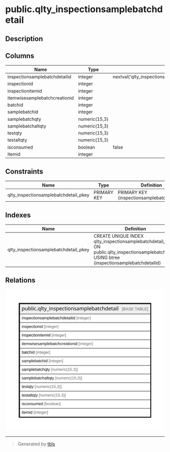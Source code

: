# public.qlty_inspectionsamplebatchdetail

## Description

## Columns

| Name | Type | Default | Nullable | Children | Parents | Comment |
| ---- | ---- | ------- | -------- | -------- | ------- | ------- |
| inspectionsamplebatchdetailid | integer | nextval('qlty_inspectionsamplebatchdet_inspectionsamplebatchdetailid_seq'::regclass) | false |  |  |  |
| inspectionid | integer |  | true |  |  |  |
| inspectionitemid | integer |  | true |  |  |  |
| itemwisesamplebatchcreationid | integer |  | true |  |  |  |
| batchid | integer |  | true |  |  |  |
| samplebatchid | integer |  | true |  |  |  |
| samplebatchqty | numeric(15,3) |  | true |  |  |  |
| samplebatchaltqty | numeric(15,3) |  | true |  |  |  |
| testqty | numeric(15,3) |  | true |  |  |  |
| testaltqty | numeric(15,3) |  | true |  |  |  |
| isconsumed | boolean | false | false |  |  |  |
| itemid | integer |  | true |  |  |  |

## Constraints

| Name | Type | Definition |
| ---- | ---- | ---------- |
| qlty_inspectionsamplebatchdetail_pkey | PRIMARY KEY | PRIMARY KEY (inspectionsamplebatchdetailid) |

## Indexes

| Name | Definition |
| ---- | ---------- |
| qlty_inspectionsamplebatchdetail_pkey | CREATE UNIQUE INDEX qlty_inspectionsamplebatchdetail_pkey ON public.qlty_inspectionsamplebatchdetail USING btree (inspectionsamplebatchdetailid) |

## Relations

![er](public.qlty_inspectionsamplebatchdetail.svg)

---

> Generated by [tbls](https://github.com/k1LoW/tbls)
